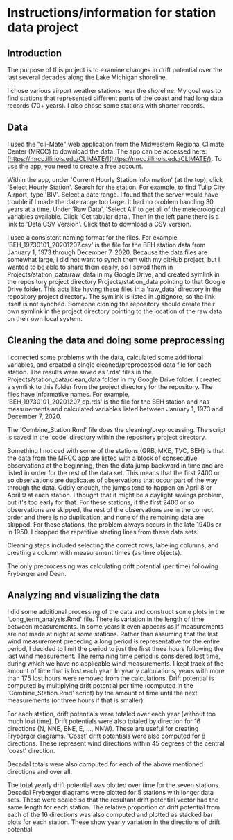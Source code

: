 # Instructions/information for station data project

## Introduction

The purpose of this project is to examine changes in drift potential over the last several decades along the Lake Michigan shoreline.

I chose various airport weather stations near the shoreline. My goal was to find stations that represented different parts of the coast and had long data records (70+ years). I also chose some stations with shorter records.

## Data

I used the "cli-Mate" web application from the Midwestern Regional Climate Center (MRCC) to download the data. The app can be accessed here: [https://mrcc.illinois.edu/CLIMATE/](https://mrcc.illinois.edu/CLIMATE/). To use the app, you need to create a free account.

Within the app, under 'Current Hourly Station Information' (at the top), click 'Select Hourly Station'. Search for the station. For example, to find Tulip City Airport, type 'BIV'. Select a date range. I found that the server would have trouble if I made the date range too large. It had no problem handling 30 years at a time. Under 'Raw Data', 'Select All' to get all of the meteorological variables available. Click 'Get tabular data'. Then in the left pane there is a link to 'Data CSV Version'. Click that to download a CSV version. 

I used a consistent naming format for the files. For example 'BEH_19730101_20201207.csv' is the file for the BEH station data from January 1, 1973 through December 7, 2020. Because the data files are somewhat large, I did not want to synch them with my gitHub project, but I wanted to be able to share them easily, so I saved them in Projects/station_data/raw_data in my Google Drive, and created symlink in the repository project directory Projects/station_data pointing to that Google Drive folder. This acts like having these files in a 'raw_data' directory in the repository project directory. The symlink is listed in .gitignore, so the link itself is not synched. Someone cloning the repository should create their own symlink in the project directory pointing to the location of the raw data on their own local system.

## Cleaning the data and doing some preprocessing

I corrected some problems with the data, calculated some additional variables, and created a single cleaned/preprocessed data file for each station. The results were saved as '.rds' files in the Projects/station_data/clean_data folder in my Google Drive folder. I created a symlink to this folder from the project directory for the repository. The files have informative names. For example, 'BEH_19730101_20201207_dp.rds' is the file for the BEH station and has measurements and calculated variables listed between January 1, 1973 and December 7, 2020.

The 'Combine_Station.Rmd' file does the cleaning/preprocessing. The script is saved in the 'code' directory within the repository project directory.

Something I noticed with some of the stations (GRB, MKE, TVC, BEH) is that the data from the MRCC app are listed with a block of consecutive observations at the beginning, then the data jump backward in time and are listed in order for the rest of the data set. This means that the first 2400 or so observations are duplicates of observations that occur part of the way through the data. Oddly enough, the jumps tend to happen on April 8 or April 9 at each station. I thought that it might be a daylight savings problem, but it's too early for that. For these stations, if the first 2400 or so observations are skipped, the rest of the observations are in the correct order and there is no duplication, and none of the remaining data are skipped. For these stations, the problem always occurs in the late 1940s or in 1950. I dropped the repetitive starting lines from these data sets.

Cleaning steps included selecting the correct rows, labeling columns, and creating a column with measurement times (as time objects).

The only preprocessing was calculating drift potential (per time) following Fryberger and Dean.

## Analyzing and visualizing the data

I did some additional processing of the data and construct some plots in the 'Long_term_analysis.Rmd' file. There is variation in the length of time between measurements. In some years it even appears as if measurements are not made at night at some stations. Rather than assuming that the last wind measurement preceding a long period is representative for the entire period, I decided to limit the period to just the first three hours following the last wind measurement. The remaining time period is considered lost time, during which we have no applicable wind measurements. I kept track of the amount of time that is lost each year. In yearly calculations, years with more than 175 lost hours were removed from the calculations. Drift potential is computed by multiplying drift potential per time (computed in the 'Combine_Station.Rmd' script) by the amount of time until the next measurements (or three hours if that is smaller).

For each station, drift potentials were totaled over each year (without too much lost time). Drift potentials were also totaled by direction for 16 directions (N, NNE, ENE, E, ..., NNW). These are useful for creating Fryberger diagrams. 'Coast' drift potentials were also computed for 8 directions. These represent wind directions within 45 degrees of the central 'coast' direction.

Decadal totals were also computed for each of the above mentioned directions and over all.

The total yearly drift potential was plotted over time for the seven stations. Decadal Fryberger diagrams were plotted for 5 stations with longer data sets. These were scaled so that the resultant drift potential vector had the same length for each station. The relative proportion of drift potential from each of the 16 directions was also computed and plotted as stacked bar plots for each station. These show yearly variation in the directions of drift potential.



